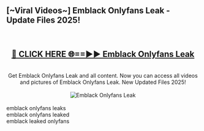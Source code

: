 <h2>[~Viral Videos~] Emblack Onlyfans Leak - Update Files 2025!</h2>
<br>
<div align="center">
<h2><a href="https://betterlinks.top/A2PfLJ" rel="nofollow">🔴 CLICK HERE 🌐==►► Emblack Onlyfans Leak</a></h2>
<br>
Get Emblack Onlyfans Leak and all content. Now you can access all videos and pictures of Emblack Onlyfans Leak. New Updated Files 2025!
<br>
<br>
<a href="https://betterlinks.top/A2PfLJ" rel="nofollow" data-target="animated-image.originalLink"><img src="https://i.ibb.co.com/WyWwxjT/player-gif2.gif" alt="Emblack Onlyfans Leak" style="max-width: 100%; display: inline-block;" data-target="animated-image.originalImage"></a>
</div>
<br>
emblack onlyfans leaks<br>
emblack onlyfans leaked<br>
emblack leaked onlyfans